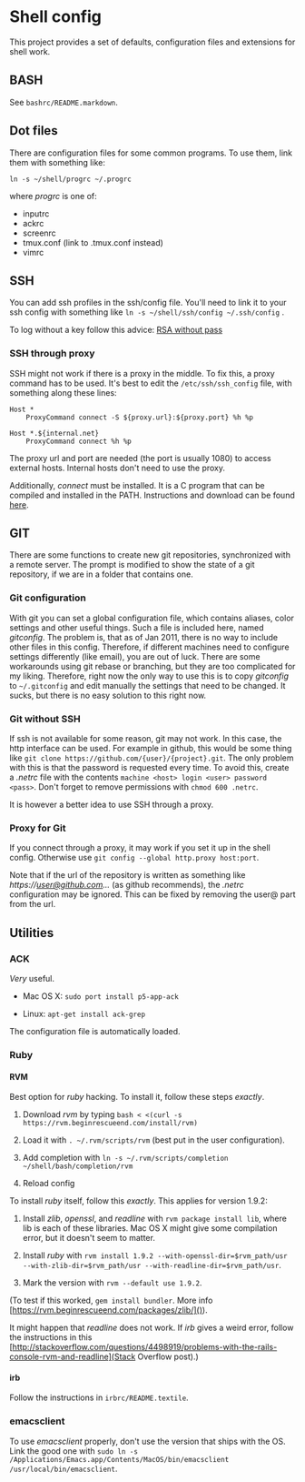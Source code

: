 # Shell config

This project provides a set of defaults, configuration files and
extensions for shell work.

## BASH

See `bashrc/README.markdown`.

## Dot files

There are configuration files for some common programs. To use them,
link them with something like:

`ln -s ~/shell/progrc ~/.progrc`

where _progrc_ is one of:

 * inputrc
 * ackrc
 * screenrc
 * tmux.conf (link to .tmux.conf instead)
 * vimrc

## SSH

You can add ssh profiles in the ssh/config file. You'll need to link
it to your ssh config with something like `ln -s ~/shell/ssh/config
~/.ssh/config` .

To log without a key follow this advice: [RSA without
pass](http://linuxproblem.org/art_9.html)

### SSH through proxy

SSH might not work if there is a proxy in the middle. To fix this, a
proxy command has to be used. It's best to edit the
`/etc/ssh/ssh_config` file, with something along these lines:

    Host *
        ProxyCommand connect -S ${proxy.url}:${proxy.port} %h %p

    Host *.${internal.net}
        ProxyCommand connect %h %p

The proxy url and port are needed (the port is usually 1080) to access
external hosts. Internal hosts don't need to use the proxy.

Additionally, *connect* must be installed. It is a C program that can
be compiled and installed in the PATH. Instructions and download can
be found
[here](http://bent.latency.net/bent/git/goto-san-connect-1.85/src/connect.html#sec5).
    
## GIT

There are some functions to create new git repositories, synchronized
with a remote server. The prompt is modified to show the state of a
git repository, if we are in a folder that contains one.

### Git configuration

With git you can set a global configuration file, which contains
aliases, color settings and other useful things. Such a file is
included here, named _gitconfig_. The problem is, that as of Jan 2011,
there is no way to include other files in this config. Therefore, if
different machines need to configure settings differently (like
email), you are out of luck. There are some workarounds using git
rebase or branching, but they are too complicated for my
liking. Therefore, right now the only way to use this is to copy
_gitconfig_ to `~/.gitconfig` and edit manually the settings that need
to be changed. It sucks, but there is no easy solution to this right
now.

### Git without SSH

If ssh is not available for some reason, git may not work. In this
case, the http interface can be used. For example in github, this
would be some thing like `git clone
https://github.com/{user}/{project}.git`. The only problem with this
is that the password is requested every time. To avoid this, create a
*.netrc* file with the contents `machine <host> login <user> password
<pass>`. Don't forget to remove permissions with `chmod 600 .netrc`.

It is however a better idea to use SSH through a proxy.

### Proxy for Git

If you connect through a proxy, it may work if you set it up in the
shell config. Otherwise use `git config --global http.proxy
host:port`.

Note that if the url of the repository is written as something like
_https://user@github.com..._ (as github recommends), the _.netrc_
configuration may be ignored. This can be fixed by removing the user@
part from the url.

## Utilities

### ACK

_Very_ useful.

* Mac OS X: `sudo port install p5-app-ack`

* Linux: `apt-get install ack-grep`

The configuration file is automatically loaded.

### Ruby

#### RVM

Best option for _ruby_ hacking. To install it, follow these steps
_exactly_.

1. Download _rvm_ by typing `bash < <(curl -s https://rvm.beginrescueend.com/install/rvm)`

2. Load it with `. ~/.rvm/scripts/rvm` (best put in the user
configuration).

3. Add completion with `ln -s ~/.rvm/scripts/completion ~/shell/bash/completion/rvm`

4. Reload config

To install _ruby_ itself, follow this _exactly_. This applies for
version 1.9.2:

1. Install _zlib_, _openssl_, and _readline_ with `rvm package install
lib`, where lib is each of these libraries. Mac OS X might give some
compilation error, but it doesn't seem to matter.

2. Install _ruby_ with `rvm install 1.9.2 --with-openssl-dir=$rvm_path/usr --with-zlib-dir=$rvm_path/usr --with-readline-dir=$rvm_path/usr`.

3. Mark the version with `rvm --default use 1.9.2`.

(To test if this worked, `gem install bundler`. More info
[https://rvm.beginrescueend.com/packages/zlib/]()).

It might happen that _readline_ does not work. If _irb_ gives a weird
error, follow the instructions in this
[http://stackoverflow.com/questions/4498919/problems-with-the-rails-console-rvm-and-readline](Stack
Overflow post).)

#### irb

Follow the instructions in `irbrc/README.textile`.

### emacsclient

To use _emacsclient_ properly, don't use the version that ships with
the OS. Link the good one with `sudo ln -s
/Applications/Emacs.app/Contents/MacOS/bin/emacsclient
/usr/local/bin/emacsclient`.
